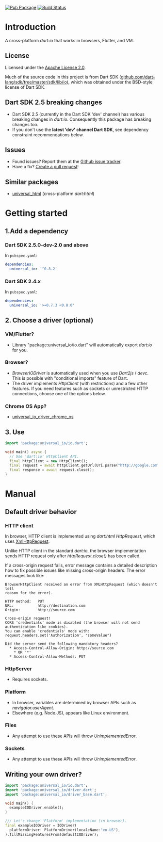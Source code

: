 [![Pub Package](https://img.shields.io/pub/v/universal_io.svg)](https://pub.dartlang.org/packages/universal_io)
[![Build Status](https://travis-ci.org/gohilla/universal_io.svg?branch=master)](https://travis-ci.org/gohilla/universal_io)

# Introduction
A cross-platform _dart:io_ that works in browsers, Flutter, and VM.

## License
Licensed under the [Apache License 2.0](LICENSE).

Much of the source code in this project is from Dart SDK ([github.com/dart-lang/sdk/tree/master/sdk/lib/io](https://github.com/dart-lang/sdk/tree/master/sdk/lib/io)),
which was obtained under the BSD-style license of Dart SDK.

## Dart SDK 2.5 breaking changes
  * Dart SDK 2.5 (currently in the Dart SDK 'dev' channel) has various breaking changes in
    _dart:io_. Consequently this package has breaking changes too.
  * If you don't use the __latest 'dev' channel Dart SDK__, see dependency constraint
    recommendations below.

## Issues
  * Found issues? Report them at the [Github issue tracker](https://github.com/terrier989/dart-universal_io/issues).
  * Have a fix? [Create a pull request](https://github.com/terrier989/dart-universal_io/pull/new/master)!

## Similar packages
  * [universal_html](https://pub.dev/packages/universal_html) (cross-platform _dart:html_)

# Getting started
## 1.Add a dependency
### Dart SDK 2.5.0-dev-2.0 and above
In `pubspec.yaml`:
```yaml
dependencies:
  universal_io: '^0.8.2'
```

### Dart SDK 2.4.x
In `pubspec.yaml`:
```yaml
dependencies:
  universal_io: '>=0.7.3 <0.8.0'
```

## 2. Choose a driver (optional)
### VM/Flutter?
  * Library "package:universal_io/io.dart" will automatically export _dart:io_ for you.

### Browser?
  * _BrowserIODriver_ is automatically used when you use _Dart2js_ / _devc_. This is possible with
    "conditional imports" feature of Dart.
  * The driver implements _HttpClient_ (with restrictions) and a few other features.
    If you need features such as sockets or unrestricted HTTP connections, choose one of the options
    below.

### Chrome OS App?
  * [universal_io_driver_chrome_os](https://github.com/terrier989/dart-universal_io_driver_chrome_os)

## 3. Use

```dart
import 'package:universal_io/io.dart';

void main() async {
  // Use 'dart:io' HttpClient API.
  final httpClient = new HttpClient();
  final request = await httpClient.getUrl(Uri.parse("http://google.com"));
  final response = await request.close();
}
```

# Manual
## Default driver behavior
### HTTP client
In browser, HTTP client is implemented using _dart:html_ _HttpRequest_, which uses 
[XmlHttpRequest](https://developer.mozilla.org/en/docs/Web/API/XMLHttpRequest).

Unlike HTTP client in the standard _dart:io_, the browser implementation sends HTTP request only
after _httpRequest.close()_ has been called.

If a cross-origin request fails, error message contains a detailed description how to fix
possible issues like missing cross-origin headers. The error messages look like:

    BrowserHttpClient received an error from XMLHttpRequest (which doesn't tell
    reason for the error).
    
    HTTP method:   PUT
    URL:           http://destination.com
    Origin:        http://source.com
    
    Cross-origin request!
    CORS 'credentials' mode is disabled (the browser will not send authentication like cookies).
    You can enable 'credentials' mode with: request.headers.set('Authorization', "someValue")
    
    Did the server send the following mandatory headers?
      * Access-Control-Allow-Origin: http://source.com
        * OR '*'
      * Access-Control-Allow-Methods: PUT

### HttpServer
  * Requires sockets.

### Platform
  * In browser, variables are determined by browser APIs such as _navigator.userAgent_.
  * Elsewhere (e.g. Node.JS), appears like Linux environment.

### Files
  * Any attempt to use these APIs will throw _UnimplementedError_.

### Sockets
  * Any attempt to use these APIs will throw _UnimplementedError_.

## Writing your own driver?
```dart
import 'package:universal_io/io.dart';
import 'package:universal_io/driver.dart';
import 'package:universal_io/driver_base.dart';

void main() {
  exampleIODriver.enable();
}

/// Let's change 'Platform' implementation (in browser).
final exampleIODriver = IODriver(
  platformDriver: PlatformDriver(localeName:"en-US"),
).fillMissingFeaturesFrom(defaultIODriver);
```